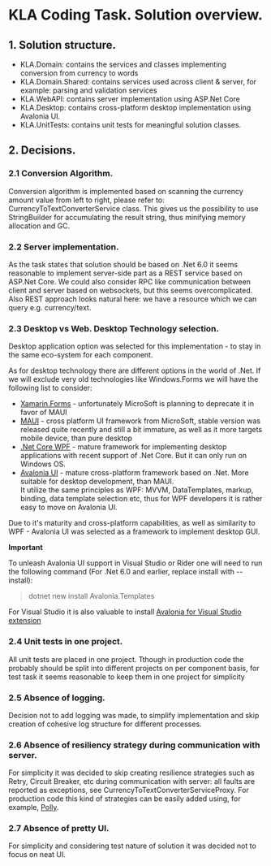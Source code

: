 # KLA Coding Task. Solution overview.

## 1. Solution structure.

- KLA.Domain: contains the services and classes implementing conversion from currency to words
- KLA.Domain.Shared: contains services used across client & server, for example: parsing and validation services
- KLA.WebAPI: contains server implementation using ASP.Net Core
- KLA.Desktop: contains cross-platform desktop implementation using Avalonia UI.
- KLA.UnitTests: contains unit tests for meaningful solution classes.

## 2. Decisions.

### 2.1 Conversion Algorithm.
Conversion algorithm is implemented based on scanning the currency amount value from left to right, please refer to: CurrencyToTextConverterService class. 
This gives us the possibility to use StringBuilder for accumulating the result string, thus minifying memory allocation and GC. 


### 2.2 Server implementation.
As the task states that solution should be based on .Net 6.0 it seems reasonable to implement server-side part as a REST service based on ASP.Net Core. 
We could also consider RPC like communication between client and server based on websockets, but this seems overcomplicated.
Also REST approach looks natural here: we have a resource which we can query e.g. currency/text.



### 2.3 Desktop vs Web. Desktop Technology selection.
Desktop application option was selected for this implementation - to stay in the same eco-system for each component. 

As for desktop technology there are different options in the world of .Net.
If we will exclude very old technologies like Windows.Forms we will have the following list to consider:
- [Xamarin.Forms](https://dotnet.microsoft.com/en-us/apps/xamarin/xamarin-forms) - unfortunately MicroSoft is planning to deprecate it in favor of MAUI
- [MAUI](https://dotnet.microsoft.com/en-us/apps/maui) - cross platform UI framework from MicroSoft,
stable version was released quite recently and still a bit immature, as well as it more targets mobile device, than pure desktop
- [.Net Core WPF](https://github.com/dotnet/wpf) - mature framework for implementing desktop applications with recent support of .Net Core.
But it can only run on Windows OS.
- [Avalonia UI](https://avaloniaui.net/) - mature cross-platform framework based on .Net. More suitable for desktop development, than MAUI.  
It utilize the same principles as WPF: MVVM, DataTemplates, markup, binding, data template selection etc, thus for WPF developers it is rather easy to move on Avalonia UI.

Due to it's maturity and cross-platform capabilities, as well as similarity to WPF - Avalonia UI was selected as a framework to implement desktop GUI.

**Important**

To unleash Avalonia UI support in Visual Studio or Rider one will need to run the following command (For .Net 6.0 and earlier, replace install with --install): 

> dotnet new install Avalonia.Templates

For Visual Studio it is also valuable to install [Avalonia for Visual Studio extension](https://docs.avaloniaui.net/docs/next/get-started/set-up-an-editor#visual-studio)  

### 2.4 Unit tests in one project.
All unit tests are placed in one project.
Tthough in production code the probably should be split into different projects on per component basis,
for test task it seems reasonable to keep them in one project for simplicity

### 2.5 Absence of logging.
Decision not to add logging was made, to simplify implementation and skip creation of cohesive log structure for different processes.

### 2.6 Absence of resiliency strategy during communication with server.
For simplicity it was decided to skip creating resilience strategies such as Retry, Circuit Breaker, etc during communication with server: all faults are reported as exceptions, see CurrencyToTextConverterServiceProxy.
For production code this kind of strategies can be easily added using, for example, [Polly](https://github.com/App-vNext/Polly).

### 2.7 Absence of pretty UI.
For simplicity and considering test nature of solution it was decided not to focus on neat UI.  




 